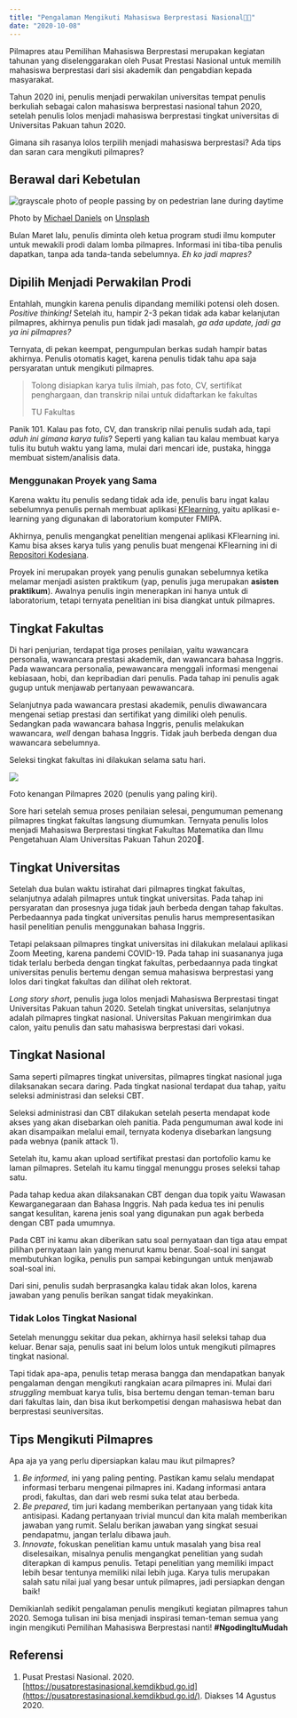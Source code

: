 ```yaml
---
title: "Pengalaman Mengikuti Mahasiswa Berprestasi Nasional👨‍🎓"
date: "2020-10-08"
---
```


Pilmapres atau Pemilihan Mahasiswa Berprestasi merupakan kegiatan tahunan yang
diselenggarakan oleh Pusat Prestasi Nasional untuk memilih mahasiswa berprestasi
dari sisi akademik dan pengabdian kepada masyarakat.

Tahun 2020 ini, penulis menjadi perwakilan universitas tempat penulis berkuliah
sebagai calon mahasiswa berprestasi nasional tahun 2020, setelah penulis lolos
menjadi mahasiswa berprestasi tingkat universitas di Universitas Pakuan tahun
2020.

Gimana sih rasanya lolos terpilih menjadi mahasiswa berprestasi? Ada tips dan
saran cara mengikuti pilmapres?

## Berawal dari Kebetulan

![grayscale photo of people passing by on pedestrian lane during
daytime](/posts/2020-10-08/michael-daniels-yhh07igjajm-unsplash-1024x768.jpeg)

Photo by [Michael Daniels](https://unsplash.com/@mdaniels) on
[Unsplash](https://unsplash.com/?utm_source=kodesiana&utm_medium=referral)

Bulan Maret lalu, penulis diminta oleh ketua program studi ilmu komputer untuk
mewakili prodi dalam lomba pilmapres. Informasi ini tiba-tiba penulis dapatkan,
tanpa ada tanda-tanda sebelumnya. _Eh ko jadi mapres?_

## Dipilih Menjadi Perwakilan Prodi

Entahlah, mungkin karena penulis dipandang memiliki potensi oleh dosen.
_Positive thinking!_ Setelah itu, hampir 2-3 pekan tidak ada kabar kelanjutan
pilmapres, akhirnya penulis pun tidak jadi masalah, _ga ada update, jadi ga ya
ini pilmapres?_

Ternyata, di pekan keempat, pengumpulan berkas sudah hampir batas akhirnya.
Penulis otomatis kaget, karena penulis tidak tahu apa saja persyaratan untuk
mengikuti pilmapres.

> Tolong disiapkan karya tulis ilmiah, pas foto, CV, sertifikat penghargaan, dan
> transkrip nilai untuk didaftarkan ke fakultas
>
> TU Fakultas

Panik 101. Kalau pas foto, CV, dan transkrip nilai penulis sudah ada, tapi _aduh
ini gimana karya tulis_? Seperti yang kalian tau kalau membuat karya tulis itu
butuh waktu yang lama, mulai dari mencari ide, pustaka, hingga membuat
sistem/analisis data.

### Menggunakan Proyek yang Sama

Karena waktu itu penulis sedang tidak ada ide, penulis baru ingat kalau
sebelumnya penulis pernah membuat aplikasi
[KFlearning](https://kodesiana.com/tips-dan-trik/kflearning-e-learning-laboratorium-universitas-pakuan/),
yaitu aplikasi e-learning yang digunakan di laboratorium komputer FMIPA.

Akhirnya, penulis mengangkat penelitian mengenai aplikasi KFlearning ini. Kamu
bisa akses karya tulis yang penulis buat mengenai KFlearning ini di [Repositori
Kodesiana](https://kodesiana.com/repositori-kodesiana/).

Proyek ini merupakan proyek yang penulis gunakan sebelumnya ketika melamar
menjadi asisten praktikum (yap, penulis juga merupakan **asisten praktikum**).
Awalnya penulis ingin menerapkan ini hanya untuk di laboratorium, tetapi
ternyata penelitian ini bisa diangkat untuk pilmapres.

## Tingkat Fakultas

Di hari penjurian, terdapat tiga proses penilaian, yaitu wawancara personalia,
wawancara prestasi akademik, dan wawancara bahasa Inggris. Pada wawancara
personalia, pewawancara menggali informasi mengenai kebiasaan, hobi, dan
kepribadian dari penulis. Pada tahap ini penulis agak gugup untuk menjawab
pertanyaan pewawancara.

Selanjutnya pada wawancara prestasi akademik, penulis diwawancara mengenai
setiap prestasi dan sertifikat yang dimiliki oleh penulis. Sedangkan pada
wawancara bahasa Inggris, penulis melakukan wawancara, _well_ dengan bahasa
Inggris. Tidak jauh berbeda dengan dua wawancara sebelumnya.

Seleksi tingkat fakultas ini dilakukan selama satu hari.

![](/posts/2020-10-08/pilmapres-fmipa-1024x768.jpeg)

Foto kenangan Pilmapres 2020 (penulis yang paling kiri).

Sore hari setelah semua proses penilaian selesai, pengumuman pemenang pilmapres
tingkat fakultas langsung diumumkan. Ternyata penulis lolos menjadi Mahasiswa
Berprestasi tingkat Fakultas Matematika dan Ilmu Pengetahuan Alam Universitas
Pakuan Tahun 2020🎉.

## Tingkat Universitas

Setelah dua bulan waktu istirahat dari pilmapres tingkat fakultas, selanjutnya
adalah pilmapres untuk tingkat universitas. Pada tahap ini persyaratan dan
prosesnya juga tidak jauh berbeda dengan tahap fakultas. Perbedaannya pada
tingkat universitas penulis harus mempresentasikan hasil penelitian penulis
menggunakan bahasa Inggris.

Tetapi pelaksaan pilmapres tingkat universitas ini dilakukan melalaui aplikasi
Zoom Meeting, karena pandemi COVID-19. Pada tahap ini suasananya juga tidak
terlalu berbeda dengan tingkat fakultas, perbedaannya pada tingkat universitas
penulis bertemu dengan semua mahasiswa berprestasi yang lolos dari tingkat
fakultas dan dilihat oleh rektorat.

_Long story short_, penulis juga lolos menjadi Mahasiswa Berprestasi tingat
Universitas Pakuan tahun 2020. Setelah tingkat universitas, selanjutnya adalah
pilmapres tingkat nasional. Universitas Pakuan mengirimkan dua calon, yaitu
penulis dan satu mahasiswa berprestasi dari vokasi.

## Tingkat Nasional

Sama seperti pilmapres tingkat universitas, pilmapres tingkat nasional juga
dilaksanakan secara daring. Pada tingkat nasional terdapat dua tahap, yaitu
seleksi administrasi dan seleksi CBT.

Seleksi administrasi dan CBT dilakukan setelah peserta mendapat kode akses yang
akan disebarkan oleh panitia. Pada pengumuman awal kode ini akan disampaikan
melalui email, ternyata kodenya disebarkan langsung pada webnya (panik attack
1).

Setelah itu, kamu akan upload sertifikat prestasi dan portofolio kamu ke laman
pilmapres. Setelah itu kamu tinggal menunggu proses seleksi tahap satu.

Pada tahap kedua akan dilaksanakan CBT dengan dua topik yaitu Wawasan
Kewarganegaraan dan Bahasa Inggris. Nah pada kedua tes ini penulis sangat
kesulitan, karena jenis soal yang digunakan pun agak berbeda dengan CBT pada
umumnya.

Pada CBT ini kamu akan diberikan satu soal pernyataan dan tiga atau empat
pilihan pernyataan lain yang menurut kamu benar. Soal-soal ini sangat
membutuhkan logika, penulis pun sampai kebingungan untuk menjawab soal-soal ini.

Dari sini, penulis sudah berprasangka kalau tidak akan lolos, karena jawaban
yang penulis berikan sangat tidak meyakinkan.

### Tidak Lolos Tingkat Nasional

Setelah menunggu sekitar dua pekan, akhirnya hasil seleksi tahap dua keluar.
Benar saja, penulis saat ini belum lolos untuk mengikuti pilmapres tingkat
nasional.

Tapi tidak apa-apa, penulis tetap merasa bangga dan mendapatkan banyak
pengalaman dengan mengikuti rangkaian acara pilmapres ini. Mulai dari
_struggling_ membuat karya tulis, bisa bertemu dengan teman-teman baru dari
fakultas lain, dan bisa ikut berkompetisi dengan mahasiswa hebat dan berprestasi
seuniversitas.

## Tips Mengikuti Pilmapres

Apa aja ya yang perlu dipersiapkan kalau mau ikut pilmapres?

1. _Be informed_, ini yang paling penting. Pastikan kamu selalu mendapat
   informasi terbaru mengenai pilmapres ini. Kadang informasi antara prodi,
   fakultas, dan dari web resmi suka telat atau berbeda.
2. _Be prepared_, tim juri kadang memberikan pertanyaan yang tidak kita
   antisipasi. Kadang pertanyaan trivial muncul dan kita malah memberikan
   jawaban yang rumit. Selalu berikan jawaban yang singkat sesuai pendapatmu,
   jangan terlalu dibawa jauh.
3. _Innovate_, fokuskan penelitian kamu untuk masalah yang bisa real
   diselesaikan, misalnya penulis mengangkat penelitian yang sudah diterapkan di
   kampus penulis. Tetapi penelitian yang memiliki impact lebih besar tentunya
   memiliki nilai lebih juga. Karya tulis merupakan salah satu nilai jual yang
   besar untuk pilmapres, jadi persiapkan dengan baik!

Demikianlah sedikit pengalaman penulis mengikuti kegiatan pilmapres tahun 2020.
Semoga tulisan ini bisa menjadi inspirasi teman-teman semua yang ingin mengikuti
Pemilihan Mahasiswa Berprestasi nanti! **#NgodingItuMudah**

## Referensi

1. Pusat Prestasi Nasional. 2020.
   [https://pusatprestasinasional.kemdikbud.go.id](https://pusatprestasinasional.kemdikbud.go.id/).
   Diakses 14 Agustus 2020.
